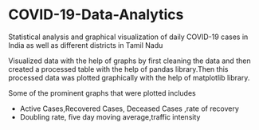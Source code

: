 # COVID-19-Data-Analytics
Statistical analysis and graphical visualization of daily COVID-19 cases in India as well as different districts in Tamil Nadu

Visualized data with the help of graphs by first cleaning the
data and then created a processed table with the help of
pandas library.Then this processed data was plotted
graphically with the help of matplotlib library.

Some of the prominent graphs that were plotted includes
- Active Cases,Recovered Cases, Deceased Cases ,rate of recovery
- Doubling rate, five day moving average,traffic intensity
